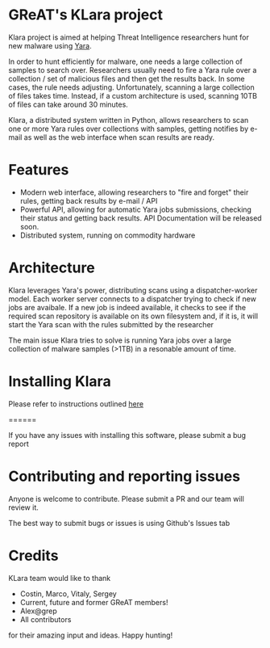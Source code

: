 # GReAT's KLara project

Klara project is aimed at helping Threat Intelligence researchers hunt for new 
malware using [Yara](https://github.com/VirusTotal/yara).

In order to hunt efficiently for malware, one needs a large collection of samples to search over. 
Researchers usually need to fire a Yara rule over a collection / set of malicious files and then get the results back. 
In some cases, the rule needs adjusting. Unfortunately, scanning a large collection of files takes time. 
Instead, if a custom architecture is used, scanning 10TB of files can take around 30 minutes.

Klara, a distributed system written in Python, allows researchers to scan one or more Yara rules 
over collections with samples, getting notifies by e-mail as well as the web interface when scan results are ready.

# Features

- Modern web interface, allowing researchers to "fire and forget" their rules, getting back results by e-mail / API
- Powerful API, allowing for automatic Yara jobs submissions, checking their status and getting back results. API Documentation will be released soon.
- Distributed system, running on commodity hardware

# Architecture

Klara leverages Yara's power, distributing scans using a dispatcher-worker model. Each worker server connects to a dispatcher
trying to check if new jobs are avaibale. If a new job is indeed available, it checks to see if the required scan repository is
available on its own filesystem and, if it is, it will start the Yara scan with the rules submitted by the researcher 

The main issue Klara tries to solve is running Yara jobs over a large collection of malware samples (>1TB) in a resonable amount of time.


# Installing Klara

Please refer to instructions outlined [here](/install/)

======

If you have any issues with installing this software, please submit a bug report

# Contributing and reporting issues

Anyone is welcome to contribute. Please submit a PR and our team will review it.

The best way to submit bugs or issues is using Github's Issues tab

# Credits

KLara team would like to thank

- Costin, Marco, Vitaly, Sergey
- Current, future and former GReAT members!
- Alex@grep
- All contributors

for their amazing input and ideas. Happy hunting!
